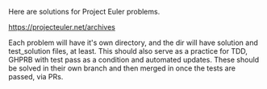 Here are solutions for Project Euler problems.

https://projecteuler.net/archives

Each problem will have it's own directory, and the dir will have solution and test_solution files, at least. This should also serve as a practice for TDD, GHPRB with test pass as a condition and automated updates. These should be solved in their own branch and then merged in once the tests are passed, via PRs.
